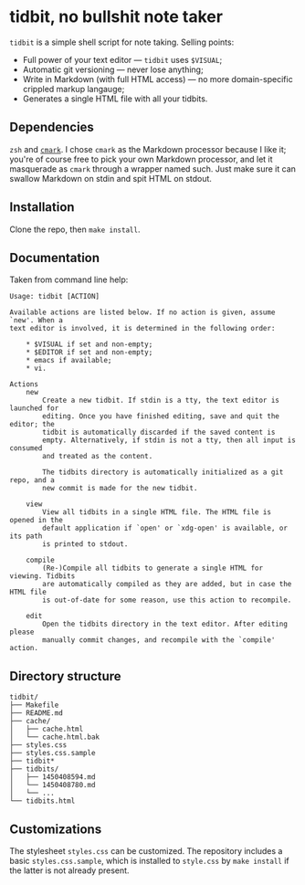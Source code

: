 # tidbit, no bullshit note taker

`tidbit` is a simple shell script for note taking. Selling points:

* Full power of your text editor — `tidbit` uses `$VISUAL`;
* Automatic git versioning — never lose anything;
* Write in Markdown (with full HTML access) — no more domain-specific crippled
  markup langauge;
* Generates a single HTML file with all your tidbits.

## Dependencies

`zsh` and [`cmark`](https://github.com/jgm/cmark). I chose `cmark` as the
Markdown processor because I like it; you're of course free to pick your own
Markdown processor, and let it masquerade as `cmark` through a wrapper named
such. Just make sure it can swallow Markdown on stdin and spit HTML on stdout.

## Installation

Clone the repo, then `make install`.

## Documentation

Taken from command line help:

```
Usage: tidbit [ACTION]

Available actions are listed below. If no action is given, assume `new'. When a
text editor is involved, it is determined in the following order:

    * $VISUAL if set and non-empty;
    * $EDITOR if set and non-empty;
    * emacs if available;
    * vi.

Actions
    new
        Create a new tidbit. If stdin is a tty, the text editor is launched for
        editing. Once you have finished editing, save and quit the editor; the
        tidbit is automatically discarded if the saved content is
        empty. Alternatively, if stdin is not a tty, then all input is consumed
        and treated as the content.

        The tidbits directory is automatically initialized as a git repo, and a
        new commit is made for the new tidbit.

    view
        View all tidbits in a single HTML file. The HTML file is opened in the
        default application if `open' or `xdg-open' is available, or its path
        is printed to stdout.

    compile
        (Re-)Compile all tidbits to generate a single HTML for viewing. Tidbits
        are automatically compiled as they are added, but in case the HTML file
        is out-of-date for some reason, use this action to recompile.

    edit
        Open the tidbits directory in the text editor. After editing please
        manually commit changes, and recompile with the `compile' action.
```

## Directory structure

```
tidbit/
├── Makefile
├── README.md
├── cache/
│   ├── cache.html
│   └── cache.html.bak
├── styles.css
├── styles.css.sample
├── tidbit*
├── tidbits/
│   ├── 1450408594.md
│   └── 1450408780.md
│   └── ...
└── tidbits.html
```

## Customizations

The stylesheet `styles.css` can be customized. The repository includes a basic
`styles.css.sample`, which is installed to `style.css` by `make install` if the
latter is not already present.
